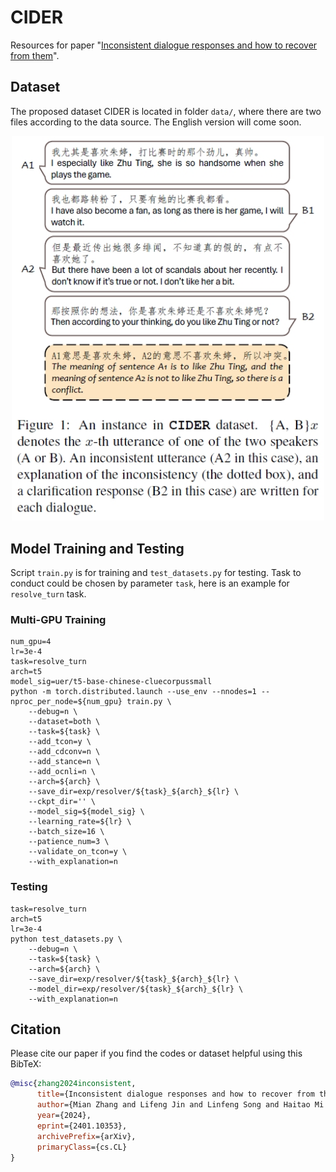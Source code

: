 
# CIDER
 Resources for paper "[Inconsistent dialogue responses and how to recover from them]()".

## Dataset
The proposed dataset CIDER is located in folder `data/`, where there are two files according to the data source. The English version will come soon.

<div align="center"> 
<img src="inst.png" alt="image" width="500" height="auto" class="center"></div>

## Model Training and Testing
Script `train.py` is for training and `test_datasets.py` for testing. Task to conduct could be chosen by parameter `task`, here is an example for `resolve_turn` task.
### Multi-GPU Training
```shell
num_gpu=4
lr=3e-4
task=resolve_turn
arch=t5
model_sig=uer/t5-base-chinese-cluecorpussmall
python -m torch.distributed.launch --use_env --nnodes=1 --nproc_per_node=${num_gpu} train.py \
    --debug=n \
    --dataset=both \
    --task=${task} \
    --add_tcon=y \
    --add_cdconv=n \
    --add_stance=n \
    --add_ocnli=n \
    --arch=${arch} \
    --save_dir=exp/resolver/${task}_${arch}_${lr} \
    --ckpt_dir='' \
    --model_sig=${model_sig} \
    --learning_rate=${lr} \
    --batch_size=16 \
    --patience_num=3 \
    --validate_on_tcon=y \
    --with_explanation=n
```
### Testing

```shell
task=resolve_turn
arch=t5
lr=3e-4
python test_datasets.py \
    --debug=n \
    --task=${task} \
    --arch=${arch} \
    --save_dir=exp/resolver/${task}_${arch}_${lr} \
    --model_dir=exp/resolver/${task}_${arch}_${lr} \
    --with_explanation=n
```

## Citation
Please cite our paper if you find the codes or dataset helpful using this BibTeX:
```bib
@misc{zhang2024inconsistent,
      title={Inconsistent dialogue responses and how to recover from them}, 
      author={Mian Zhang and Lifeng Jin and Linfeng Song and Haitao Mi and Dong Yu},
      year={2024},
      eprint={2401.10353},
      archivePrefix={arXiv},
      primaryClass={cs.CL}
}
```
